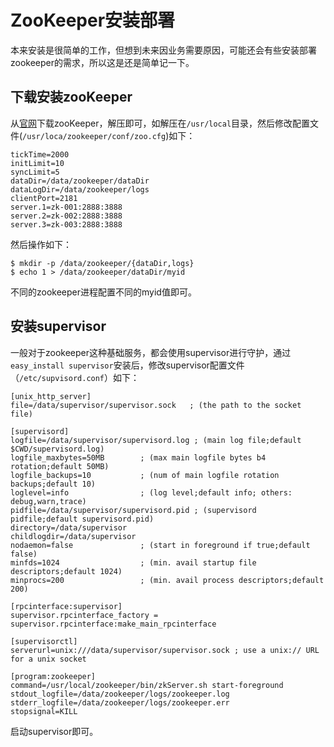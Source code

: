 # ZooKeeper安装部署

本来安装是很简单的工作，但想到未来因业务需要原因，可能还会有些安装部署zookeeper的需求，所以这是还是简单记一下。

## 下载安装zooKeeper
从[官网](http://www.apache.org/dyn/closer.cgi/zookeeper/)下载zooKeeper，解压即可，如解压在`/usr/local`目录，然后修改配置文件(`/usr/loca/zookeeper/conf/zoo.cfg`)如下：
```
tickTime=2000
initLimit=10
syncLimit=5
dataDir=/data/zookeeper/dataDir
dataLogDir=/data/zookeeper/logs
clientPort=2181
server.1=zk-001:2888:3888
server.2=zk-002:2888:3888
server.3=zk-003:2888:3888
```

然后操作如下：
```
$ mkdir -p /data/zookeeper/{dataDir,logs}
$ echo 1 > /data/zookeeper/dataDir/myid
```

不同的zookeeper进程配置不同的myid值即可。

## 安装supervisor
一般对于zookeeper这种基础服务，都会使用supervisor进行守护，通过`easy_install supervisor`安装后，修改supervisor配置文件（`/etc/supvisord.conf`）如下：
```
[unix_http_server]
file=/data/supervisor/supervisor.sock   ; (the path to the socket file)

[supervisord]
logfile=/data/supervisor/supervisord.log ; (main log file;default $CWD/supervisord.log)
logfile_maxbytes=50MB        ; (max main logfile bytes b4 rotation;default 50MB)
logfile_backups=10           ; (num of main logfile rotation backups;default 10)
loglevel=info                ; (log level;default info; others: debug,warn,trace)
pidfile=/data/supervisor/supervisord.pid ; (supervisord pidfile;default supervisord.pid)
directory=/data/supervisor
childlogdir=/data/supervisor
nodaemon=false               ; (start in foreground if true;default false)
minfds=1024                  ; (min. avail startup file descriptors;default 1024)
minprocs=200                 ; (min. avail process descriptors;default 200)

[rpcinterface:supervisor]
supervisor.rpcinterface_factory = supervisor.rpcinterface:make_main_rpcinterface

[supervisorctl]
serverurl=unix:///data/supervisor/supervisor.sock ; use a unix:// URL  for a unix socket

[program:zookeeper]
command=/usr/local/zookeeper/bin/zkServer.sh start-foreground
stdout_logfile=/data/zookeeper/logs/zookeeper.log
stderr_logfile=/data/zookeeper/logs/zookeeper.err
stopsignal=KILL
```

启动supervisor即可。


